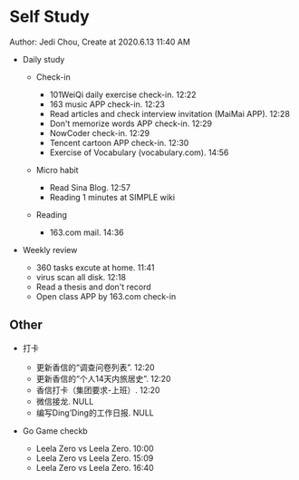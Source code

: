 # Self Study

Author: Jedi Chou, Create at 2020.6.13 11:40 AM

* Daily study

  * Check-in
    * 101WeiQi daily exercise check-in. 12:22
    * 163 music APP check-in. 12:23
    * Read articles and check interview invitation (MaiMai APP). 12:28
    * Don't memorize words APP check-in. 12:29
    * NowCoder check-in. 12:29
    * Tencent cartoon APP check-in. 12:30
    * Exercise of Vocabulary (vocabulary.com). 14:56

  * Micro habit
    * Read Sina Blog. 12:57
    * Reading 1 minutes at SIMPLE wiki

  * Reading
    * 163.com mail. 14:36

* Weekly review
  * 360 tasks excute at home. 11:41
  * virus scan all disk. 12:18
  * Read a thesis and don't record
  * Open class APP by 163.com check-in

## Other

* 打卡
  * 更新香信的“调查问卷列表”. 12:20
  * 更新香信的“个人14天内旅居史”. 12:20
  * 香信打卡（集团要求-上班）. 12:20
  * 微信接龙. NULL
  * 编写Ding’Ding的工作日报. NULL

* Go Game checkb
  * Leela Zero vs Leela Zero. 10:00
  * Leela Zero vs Leela Zero. 15:09
  * Leela Zero vs Leela Zero. 16:40
